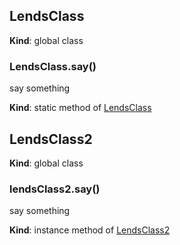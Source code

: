 ## LendsClass
**Kind**: global class


### LendsClass.say()
say something

**Kind**: static method of [LendsClass](#LendsClass)


## LendsClass2
**Kind**: global class


### lendsClass2.say()
say something

**Kind**: instance method of [LendsClass2](#LendsClass2)


